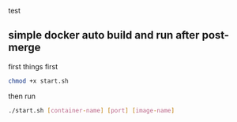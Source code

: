 test

## simple docker auto build and run after post-merge

first things first 
```bash
chmod +x start.sh
```

then run
```bash
./start.sh [container-name] [port] [image-name]
```